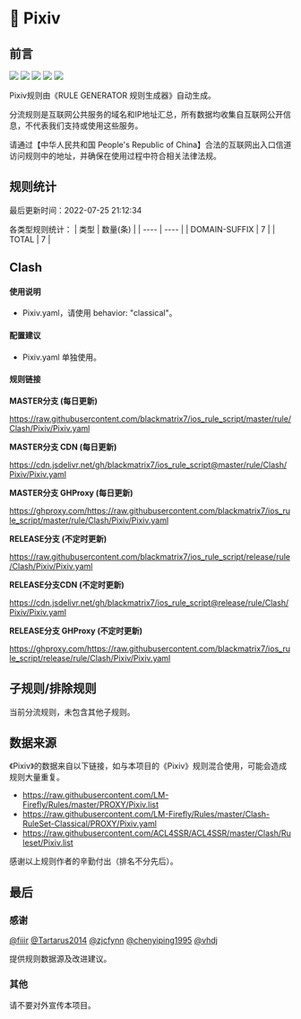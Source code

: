 # 🧸 Pixiv

## 前言

![](https://shields.io/badge/-移除重复规则-ff69b4) ![](https://shields.io/badge/-DOMAIN与DOMAIN--SUFFIX合并-green) ![](https://shields.io/badge/-DOMAIN--SUFFIX间合并-critical) ![](https://shields.io/badge/-DOMAIN--SUFFIX与DOMAIN--KEYWORD合并-blue) ![](https://shields.io/badge/-IP--CIDR(6)合并-blueviolet) 

Pixiv规则由《RULE GENERATOR 规则生成器》自动生成。

分流规则是互联网公共服务的域名和IP地址汇总，所有数据均收集自互联网公开信息，不代表我们支持或使用这些服务。

请通过【中华人民共和国 People's Republic of China】合法的互联网出入口信道访问规则中的地址，并确保在使用过程中符合相关法律法规。

## 规则统计

最后更新时间：2022-07-25 21:12:34

各类型规则统计：
| 类型 | 数量(条)  | 
| ---- | ----  |
| DOMAIN-SUFFIX | 7  | 
| TOTAL | 7  | 


## Clash 

#### 使用说明
- Pixiv.yaml，请使用 behavior: "classical"。

#### 配置建议
- Pixiv.yaml 单独使用。

#### 规则链接
**MASTER分支 (每日更新)**

https://raw.githubusercontent.com/blackmatrix7/ios_rule_script/master/rule/Clash/Pixiv/Pixiv.yaml

**MASTER分支 CDN (每日更新)**

https://cdn.jsdelivr.net/gh/blackmatrix7/ios_rule_script@master/rule/Clash/Pixiv/Pixiv.yaml

**MASTER分支 GHProxy (每日更新)**

https://ghproxy.com/https://raw.githubusercontent.com/blackmatrix7/ios_rule_script/master/rule/Clash/Pixiv/Pixiv.yaml

**RELEASE分支 (不定时更新)**

https://raw.githubusercontent.com/blackmatrix7/ios_rule_script/release/rule/Clash/Pixiv/Pixiv.yaml

**RELEASE分支CDN (不定时更新)**

https://cdn.jsdelivr.net/gh/blackmatrix7/ios_rule_script@release/rule/Clash/Pixiv/Pixiv.yaml

**RELEASE分支 GHProxy (不定时更新)**

https://ghproxy.com/https://raw.githubusercontent.com/blackmatrix7/ios_rule_script/release/rule/Clash/Pixiv/Pixiv.yaml

## 子规则/排除规则


当前分流规则，未包含其他子规则。

## 数据来源

《Pixiv》的数据来自以下链接，如与本项目的《Pixiv》规则混合使用，可能会造成规则大量重复。

- https://raw.githubusercontent.com/LM-Firefly/Rules/master/PROXY/Pixiv.list
- https://raw.githubusercontent.com/LM-Firefly/Rules/master/Clash-RuleSet-Classical/PROXY/Pixiv.yaml
- https://raw.githubusercontent.com/ACL4SSR/ACL4SSR/master/Clash/Ruleset/Pixiv.list


感谢以上规则作者的辛勤付出（排名不分先后）。

## 最后

### 感谢

[@fiiir](https://github.com/fiiir) [@Tartarus2014](https://github.com/Tartarus2014) [@zjcfynn](https://github.com/zjcfynn) [@chenyiping1995](https://github.com/chenyiping1995) [@vhdj](https://github.com/vhdj)

提供规则数据源及改进建议。

### 其他

请不要对外宣传本项目。